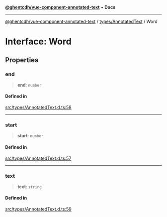 [**@ghentcdh/vue-component-annotated-text**](../../../README.md) • **Docs**

***

[@ghentcdh/vue-component-annotated-text](../../../modules.md) / [types/AnnotatedText](../README.md) / Word

# Interface: Word

## Properties

### end

> **end**: `number`

#### Defined in

[src/types/AnnotatedText.d.ts:58](https://github.com/GhentCDH/vue_component_annotated_text/blob/c145d8d49d379abea35b82d25bbbe7087d48b21f/src/types/AnnotatedText.d.ts#L58)

***

### start

> **start**: `number`

#### Defined in

[src/types/AnnotatedText.d.ts:57](https://github.com/GhentCDH/vue_component_annotated_text/blob/c145d8d49d379abea35b82d25bbbe7087d48b21f/src/types/AnnotatedText.d.ts#L57)

***

### text

> **text**: `string`

#### Defined in

[src/types/AnnotatedText.d.ts:59](https://github.com/GhentCDH/vue_component_annotated_text/blob/c145d8d49d379abea35b82d25bbbe7087d48b21f/src/types/AnnotatedText.d.ts#L59)

